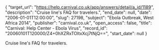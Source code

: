 {
  "target_url": "https://help.carnival.co.uk/app/answers/detail/a_id/1189", 
  "description": "Cruise line's FAQ for travelers.", 
  "end_date": null, 
  "date": "2006-01-01T12:00:00", 
  "slug": 27198, 
  "subject": "Ebola Outbreak, West Africa 2014", 
  "publisher": "carnival.co.uk", 
  "open_access": false, 
  "title": "Carnival: Help Center - Ebola Virus", 
  "record_id": "20060101T120000/Z4+0hXZRxTOltxXcj7tNjQ==", 
  "start_date": null
}

Cruise line's FAQ for travelers.